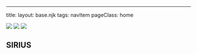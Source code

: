 ---
title: 
layout: base.njk
tags: navItem
pageClass: home

<section class="parallax">
<img src="/images/cosmos-gb472637dd_1920.jpg" id="backgr">
<img src="/images/nasa-Yj1M5riCKk4-unsplash.jpg" id="ast" >
<img src="/images/nasa-earth.png" id="earth">
<h2 id="text"> SIRIUS</h2>
</section>
<script type="text/javascript">
    let backgr = document.getElementById("backgr");
    let ast = document.getElementById("ast");
    let earth = document.getElementById("earth");
    let text = document.getElementById("text");

window.addEventListener('scroll',function(){
    var value = window.scrollY;

   backgr.style.top = value * 0.5 + 'px'; 
   ast.style.left = -value * 0.15 + 'px'; 
   earth.style.top = value * 0.15 + 'px'; 
   text.style.top = value * 1 + px; 
})

Space is an extremely high sky. The International Federation of Aeronautics and Astronautics in Geneva, Switzerland defines the boundary between the atmosphere and space: the dividing line at an altitude of 100 kilometers (about 62 miles) above the earth's sea level, called the Carmen line. The Karmen line is named after American scientist Theodore von Karman. Geophysicists divide atmospheric space (or airspace) into 5 layers

## intergalactic space

the space with matter and the space between galaxies. Intergalactic space is very close to a complete vacuum , but there is usually still free dust and debris. Between clusters of galaxies, the space called voids is an almost complete vacuum . Some theories hold that the density of one hydrogen atom per cubic meter is equivalent to the average density of the universe [9] [10] . However, the density of the universe is clearly not uniform; its density ranges from very high in galaxies (including in galaxies with high-density structures such as planets, stars, and black holes ) to very low in vast voids , a density well below the cosmic average.
<figure>
<img src="/" alt=" ">
</figure>

## interplanetary space
the space within the solar system that surrounds the sun and planets. This region is dominated by the interplanetary medium and extends outward all the way to the heliosphere , where the galactic environment begins to affect the flow of particles that accompany and transcend the sun's magnetic field become dominant. Interplanetary space is defined by the solar wind, the continuous stream of charged particles from the sun that creates a thin atmosphere (called the heliosphere) that stretches billions of miles into space. The particle density in the wind is 5-10 protons /cm 3 and it is moving at a speed of 350-400 km/s  . The distance and intensity of the heliosphere are closely related to the degree of solar wind activity . The significance of the discovery of exoplanets since 1995 is that other stars also have the ability to have their own interplanetary medium
<figure>
<img src="/" alt=" ">
</figure>

## earth space
the region of outer space adjacent to the Earth. The geospace region includes regions of the upper atmosphere, such as the ionosphere and magnetosphere , and the Van Allen radiation belts are also within geospace. The area between Earth's atmosphere and the Moon is sometimes called "Earth-Moon space."
<figure>
<img src="/" alt=" ">
</figure>